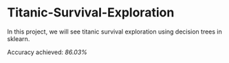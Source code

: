 # Titanic-Survival-Exploration

In this project, we will see titanic survival exploration using decision trees in sklearn.

Accuracy achieved: *86.03%*
